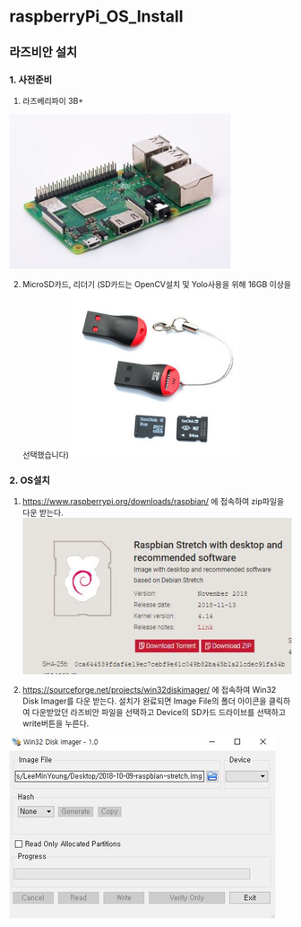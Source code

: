 # raspberryPi_OS_Install
## 라즈비안 설치

### 1. 사전준비
1) 라즈베리파이 3B+


![raspberry](./doc/raspberry.JPG)


2) MicroSD카드, 리더기 (SD카드는 OpenCV설치 및 Yolo사용을 위해 16GB 이상을 선택했습니다)
![sdCard](./doc/sdCard.JPG)


### 2. OS설치

1) https://www.raspberrypi.org/downloads/raspbian/ 에 접속하여 zip파일을 다운 받는다.
![install](./doc/install.JPG)


2) https://sourceforge.net/projects/win32diskimager/ 에 접속하여 Win32 Disk Imager를 다운 받는다.
설치가 완료되면 Image File의 폴더 아이콘을 클릭하여 다운받았던 라즈비안 파일을 선택하고
Device의 SD카드 드라이브를 선택하고 write버튼을 누른다.


![win32](./doc/win32.JPG)
